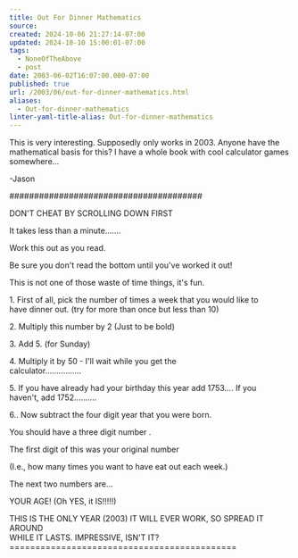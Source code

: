 ```yaml
---
title: Out For Dinner Mathematics
source: 
created: 2024-10-06 21:27:14-07:00
updated: 2024-10-10 15:00:01-07:00
tags:
  - NoneOfTheAbove
  - post
date: 2003-06-02T16:07:00.000-07:00
published: true
url: /2003/06/out-for-dinner-mathematics.html
aliases:
  - Out-for-dinner-mathematics
linter-yaml-title-alias: Out-for-dinner-mathematics
---
```



This is very interesting. Supposedly only works in 2003. Anyone have the mathematical basis for this? I have a whole book with cool calculator games somewhere...  
  
\-Jason  
  
#######################################
  
DON'T CHEAT BY SCROLLING DOWN FIRST  
  
It takes less than a minute.......  
  
Work this out as you read.  
  
Be sure you don't read the bottom until you've worked it out!  
  
This is not one of those waste of time things, it's fun.  
  
1\. First of all, pick the number of times a week that you would like to  
have dinner out. (try for more than once but less than 10)  
  
2\. Multiply this number by 2 (Just to be bold)  
  
  
3\. Add 5. (for Sunday)  
  
  
4\. Multiply it by 50 - I'll wait while you get the  
calculator................  
  
  
5\. If you have already had your birthday this year add 1753.... If you  
haven't, add 1752..........  
  
  
6.. Now subtract the four digit year that you were born.  
  
  
You should have a three digit number .  
  
  
  
The first digit of this was your original number  
  
(I.e., how many times you want to have eat out each week.)  
  
  
The next two numbers are...  
  
  
  
YOUR AGE! (Oh YES, it IS!!!!!)  
  
THIS IS THE ONLY YEAR (2003) IT WILL EVER WORK, SO SPREAD IT AROUND  
WHILE IT LASTS. IMPRESSIVE, ISN'T IT?  
\============================================